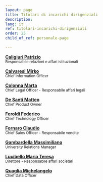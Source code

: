 ```yaml
---
layout: page
title: Titolari di incarichi dirigenziali
description: 
lang: it
ref: titolari-incarichi-dirigenziali
order: 25
child_of_ref: personale-page

---
```



[**Caligiuri Patrizio**](caligiuri/)
<br><small>Responsabile relazioni e affari istituzionali</small>

[**Calvaresi Mirko**](calvaresi/)
<br><small>Chief Information Officer</small>

[**Colonna Marta**](colonna/)
<br><small>Chief Legal Officer - Responsabile affari legali</small>

[**De Santi Matteo**](de-santi/)
<br><small>Chief Product Owner</small>

[**Feroldi Federico**](feroldi/)
<br><small>Chief Technology Officer</small>

[**Fornaro Claudio**](fornaro/)
<br><small>Chief Sales Officer - Responsabile vendite</small>

[**Gambardella Massimiliano**](gambardella/)
<br><small>University Relations Manager</small>

[**Lucibello Maria Teresa**](lucibello/)
<br><small>Direttore - Responsabile affari societari</small>

[**Quaglia Michelangelo**](quaglia/)
<br><small>Chief Data Officer</small>